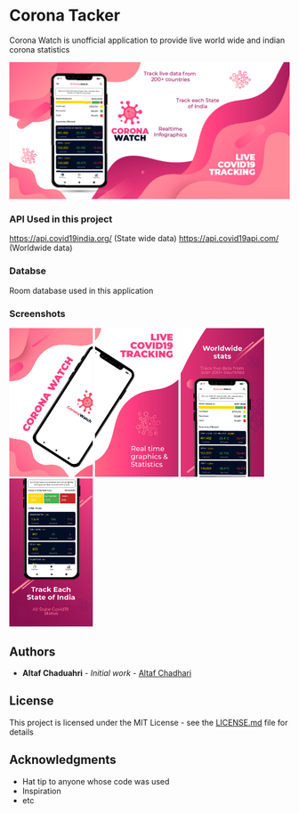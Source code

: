 # Corona Tacker

Corona Watch is unofficial application to provide live world wide and indian corona statistics

![](images/poster.png)

### API Used in this project

https://api.covid19india.org/ (State wide data)
https://api.covid19api.com/ (Worldwide data)

### Databse

Room database used in this application 

### Screenshots
<img src="images/1.png" width="150"> <img src="images/2.png" width="150"> <img src="images/3.png" width="150"> <img src="images/4.png" width="150">

## Authors

* **Altaf Chaduahri** - *Initial work* - [Altaf Chadhari](https://github.com/altafc22)

## License

This project is licensed under the MIT License - see the [LICENSE.md](LICENSE.md) file for details

## Acknowledgments

* Hat tip to anyone whose code was used
* Inspiration
* etc
